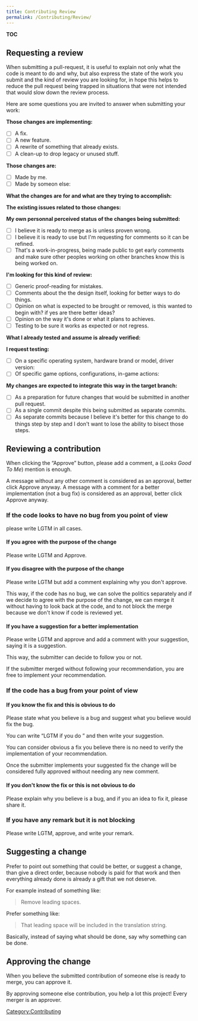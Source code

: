 ```yaml
---
title: Contributing Review
permalink: /Contributing/Review/
---
```


__TOC__

## Requesting a review

When submitting a pull-request, it is useful to explain not only what
the code is meant to do and why, but also express the state of the work
you submit and the kind of review you are looking for, in hope this
helps to reduce the pull request being trapped in situations that were
not intended that would slow down the review process.

Here are some questions you are invited to answer when submitting your
work:

**Those changes are implementing:**

- [ ] A fix.
- [ ] A new feature.
- [ ] A rewrite of something that already exists.
- [ ] A clean-up to drop legacy or unused stuff.

**Those changes are:**

- [ ] Made by me.
- [ ] Made by someon else:

**What the changes are for and what are they trying to accomplish:**

**The existing issues related to those changes:**

**My own personnal perceived status of the changes being submitted:**

- [ ] I believe it is ready to merge as is unless proven wrong.
- [ ] I believe it is ready to use but I'm requesting for comments so it
  can be refined.
- [ ] That's a work-in-progress, being made public to get early comments
  and make sure other peoples working on other branches know this is
  being worked on.

**I'm looking for this kind of review:**

- [ ] Generic proof-reading for mistakes.
- [ ] Comments about the the design itself, looking for better ways to
  do things.
- [ ] Opinion on what is expected to be brought or removed, is this
  wanted to begin with? if yes are there better ideas?
- [ ] Opinion on the way it's done or what it plans to achieves.
- [ ] Testing to be sure it works as expected or not regress.

**What I already tested and assume is already verified:**

**I request testing:**

- [ ] On a specific operating system, hardware brand or model, driver
  version:
- [ ] Of specific game options, configurations, in-game actions:

**My changes are expected to integrate this way in the target branch:**

- [ ] As a preparation for future changes that would be submitted in
  another pull request.
- [ ] As a single commit despite this being submitted as separate
  commits.
- [ ] As separate commits because I believe it's better for this change
  to do things step by step and I don't want to lose the ability to
  bisect those steps.

## Reviewing a contribution

When clicking the “Approve” button, please add a comment, a (*Looks Good
To Me*) mention is enough.

A message without any other comment is considered as an approval, better
click Approve anyway. A message with a comment for a better
implementation (not a bug fix) is considered as an approval, better
click Approve anyway.

### If the code looks to have no bug from you point of view

please write LGTM in all cases.

#### If you agree with the purpose of the change

Please write LGTM and Approve.

#### If you disagree with the purpose of the change

Please write LGTM but add a comment explaining why you don't approve.

This way, if the code has no bug, we can solve the politics separately
and if we decide to agree with the purpose of the change, we can merge
it without having to look back at the code, and to not block the merge
because we don't know if code is reviewed yet.

#### If you have a suggestion for a better implementation

Please write LGTM and approve and add a comment with your suggestion,
saying it is a suggestion.

This way, the submitter can decide to follow you or not.

If the submitter merged without following your recommendation, you are
free to implement your recommendation.

### If the code has a bug from your point of view

#### If you know the fix and this is obvious to do

Please state what you believe is a bug and suggest what you believe
would fix the bug.

You can write “LGTM if you do <suggestion>” and then write your
suggestion.

You can consider obvious a fix you believe there is no need to verify
the implementation of your recommendation.

Once the submitter implements your suggested fix the change will be
considered fully approved without needing any new comment.

#### If you don't know the fix or this is not obvious to do

Please explain why you believe is a bug, and if you an idea to fix it,
please share it.

### If you have any remark but it is not blocking

Please write LGTM, approve, and write your remark.

## Suggesting a change

Prefer to point out something that could be better, or suggest a change,
than give a direct order, because nobody is paid for that work and then
everything already done is already a gift that we not deserve.

For example instead of something like:

> Remove leading spaces.

Prefer something like:

> That leading space will be included in the translation string.

Basically, instead of saying what should be done, say why something can
be done.

## Approving the change

When you believe the submitted contribution of someone else is ready to
merge, you can approve it.

By approving someone else contribution, you help a lot this project!
Every merger is an approver.

[Category:Contributing](Category:Contributing "wikilink")